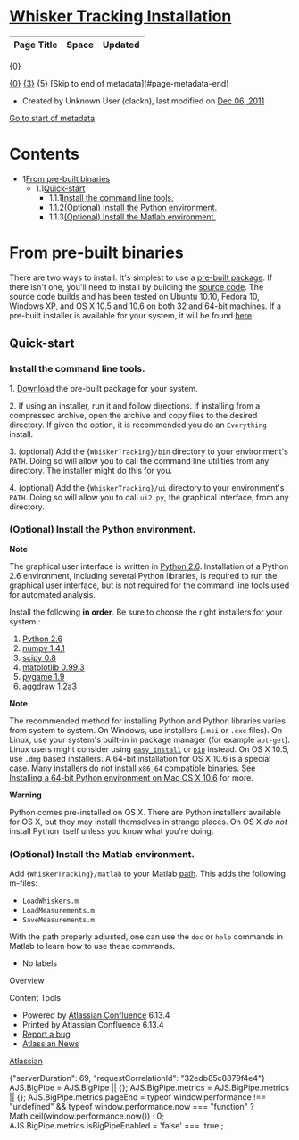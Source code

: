 [Whisker Tracking Installation](https://web.archive.org/web/20210801034305/https://wiki.janelia.org/wiki/display/MyersLab/Whisker+Tracking+Installation)
========================================================================================================================================================

<table class="aui"> <thead> <tr class="header"> <th class="search-result-title">Page Title</th> <th class="search-result-space">Space</th> <th class="search-result-date">Updated</th> </tr> </thead> </table> <p class="search-result-count">{0}</p> <tr class="search-result"> <td class="search-result-title"><a href="{1}" class="content-type-{2}"><span>{0}</span></a></td> <td class="search-result-space"><a class="space" href="/wiki/display/{4}/" title="{3}">{3}</a></td> <td class="search-result-date"><span class="date" title="{6}">{5}</span></td> </tr> [Skip to end of metadata](#page-metadata-end)

*   Created by Unknown User (clackn), last modified on [Dec 06, 2011](https://web.archive.org/web/20210801034305/https://wiki.janelia.org/wiki/pages/diffpagesbyversion.action?pageId=1182899&selectedPageVersions=15&selectedPageVersions=16 "Show changes")

[Go to start of metadata](#page-metadata-start)

Contents
========

*   1[From pre-built binaries](#WhiskerTrackingInstallation-Frompre-builtbinaries)
    *   1.1[Quick-start](#WhiskerTrackingInstallation-Quick-start)
        *   1.1.1[Install the command line tools.](#WhiskerTrackingInstallation-Installthecommandlinetools.)
        *   1.1.2[(Optional) Install the Python environment.](#WhiskerTrackingInstallation-(Optional)InstallthePythonenvironment.)
        *   1.1.3[(Optional) Install the Matlab environment.](#WhiskerTrackingInstallation-(Optional)InstalltheMatlabenvironment.)

From pre-built binaries
=======================

There are two ways to install. It's simplest to use a [pre-built package](https://web.archive.org/web/20210801034305/https://wiki.janelia.org/wiki/display/MyersLab/Whisker+Tracking+Downloads). If there isn't one, you'll need to install by building the [source code](https://web.archive.org/web/20210801034305/https://github.com/nclack/whisk). The source code builds and has been tested on Ubuntu 10.10, Fedora 10, Windows XP, and OS X 10.5 and 10.6 on both 32 and 64-bit machines. If a pre-built installer is available for your system, it will be found [here](https://web.archive.org/web/20210801034305/https://wiki.janelia.org/wiki/display/MyersLab/Whisker+Tracking+Downloads).

Quick-start
-----------

### Install the command line tools.

1\. [Download](https://web.archive.org/web/20210801034305/https://wiki.janelia.org/wiki/display/MyersLab/Whisker+Tracking+Downloads) the pre-built package for your system.

2\. If using an installer, run it and follow directions. If installing from a compressed archive, open the archive and copy files to the desired directory. If given the option, it is recommended you do an `Everything` install.

3\. (optional) Add the {`WhiskerTracking}/bin` directory to your environment's `PATH`. Doing so will allow you to call the command line utilities from any directory. The installer might do this for you.

4\. (optional) Add the {`WhiskerTracking}/ui` directory to your environment's `PATH`. Doing so will allow you to call `ui2.py`, the graphical interface, from any directory.

### (Optional) Install the Python environment.

**Note**

The graphical user interface is written in [Python 2.6](https://web.archive.org/web/20210801034305/http://www.python.org/). Installation of a Python 2.6 environment, including several Python libraries, is required to run the graphical user interface, but is not required for the command line tools used for automated analysis.

Install the following **in order**. Be sure to choose the right installers for your system.:

1.  [Python 2.6](https://web.archive.org/web/20210801034305/http://www.python.org/download/releases/2.6.5/)
2.  [numpy 1.4.1](https://web.archive.org/web/20210801034305/http://sourceforge.net/projects/numpy/files/)
3.  [scipy 0.8](https://web.archive.org/web/20210801034305/http://sourceforge.net/projects/scipy/files/)
4.  [matplotlib 0.99.3](https://web.archive.org/web/20210801034305/http://matplotlib.sourceforge.net/)
5.  [pygame 1.9](https://web.archive.org/web/20210801034305/http://www.pygame.org/)
6.  [aggdraw 1.2a3](https://web.archive.org/web/20210801034305/http://effbot.org/zone/aggdraw-index.htm)

**Note**

The recommended method for installing Python and Python libraries varies from system to system. On Windows, use installers (`.msi` or `.exe` files). On Linux, use your system's built-in in package manager (for example `apt-get`). Linux users might consider using [`easy_install`](https://web.archive.org/web/20210801034305/http://packages.python.org/distribute/easy_install.html) or [`pip`](https://web.archive.org/web/20210801034305/http://pip.openplans.org/) instead. On OS X 10.5, use `.dmg` based installers. A 64-bit installation for OS X 10.6 is a special case. Many installers do not install `x86_64` compatible binaries. See [Installing a 64-bit Python environment on Mac OS X 10.6](#) for more.

**Warning**

Python comes pre-installed on OS X. There are Python installers available for OS X, but they may install themselves in strange places. On OS X _do not_ install Python itself unless you know what you're doing.

### (Optional) Install the Matlab environment.

Add {`WhiskerTracking}/matlab` to your Matlab [path](https://web.archive.org/web/20210801034305/http://www.mathworks.com/access/helpdesk/help/techdoc/matlab_prog/f10-60956.html). This adds the following m-files:

*   `LoadWhiskers.m`
*   `LoadMeasurements.m`
*   `SaveMeasurements.m`

With the path properly adjusted, one can use the `doc` or `help` commands in Matlab to learn how to use these commands.

*   No labels

Overview

Content Tools

*   Powered by [Atlassian Confluence](https://web.archive.org/web/20210801034305/http://www.atlassian.com/software/confluence) 6.13.4
*   Printed by Atlassian Confluence 6.13.4
*   [Report a bug](https://web.archive.org/web/20210801034305/https://support.atlassian.com/help/confluence)
*   [Atlassian News](https://web.archive.org/web/20210801034305/http://www.atlassian.com/about/connected.jsp?s_kwcid=Confluence-stayintouch)

[Atlassian](https://web.archive.org/web/20210801034305/http://www.atlassian.com/)

{"serverDuration": 69, "requestCorrelationId": "32edb85c8879f4e4"} AJS.BigPipe = AJS.BigPipe || {}; AJS.BigPipe.metrics = AJS.BigPipe.metrics || {}; AJS.BigPipe.metrics.pageEnd = typeof window.performance !== "undefined" && typeof window.performance.now === "function" ? Math.ceil(window.performance.now()) : 0; AJS.BigPipe.metrics.isBigPipeEnabled = 'false' === 'true';